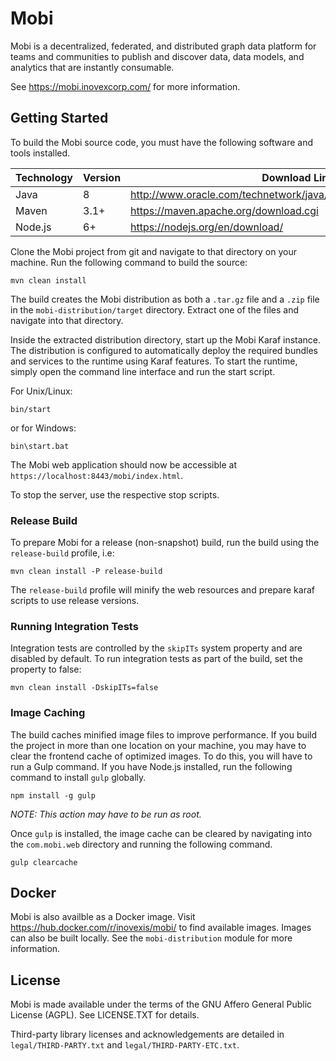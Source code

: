 # Mobi

Mobi is a decentralized, federated, and distributed graph data platform for teams and communities to publish and discover data, data models, and analytics that are instantly consumable.

See https://mobi.inovexcorp.com/ for more information.

## Getting Started

To build the Mobi source code, you must have the following software and tools installed.

| Technology  | Version  | Download Link  |
| ----------- | -------- | -------------- |
| Java        | 8        | http://www.oracle.com/technetwork/java/javase/downloads/index.html  |
| Maven       | 3.1+      | https://maven.apache.org/download.cgi  |
| Node.js     | 6+      | https://nodejs.org/en/download/  |

Clone the Mobi project from git and navigate to that directory on your machine. Run the following command to build the source:

```
mvn clean install
```

The build creates the Mobi distribution as both a `.tar.gz` file and a `.zip` file in the
`mobi-distribution/target` directory. Extract one of the files and navigate into that directory.

Inside the extracted distribution directory, start up the Mobi Karaf instance. The distribution is configured to automatically deploy the required bundles and services to the runtime using Karaf features. To start the runtime, simply open the command line interface and run the start script.

For Unix/Linux:

```
bin/start
```

or for Windows:

```
bin\start.bat
```

The Mobi web application should now be accessible at `https://localhost:8443/mobi/index.html`.

To stop the server, use the respective stop scripts.

### Release Build

To prepare Mobi for a release (non-snapshot) build, run the build using the `release-build` profile, i.e:

```
mvn clean install -P release-build
```

The `release-build` profile will minify the web resources and prepare karaf scripts to use release versions.

### Running Integration Tests

Integration tests are controlled by the `skipITs` system property and are disabled by default. To run integration tests as part of the build, set the property to false:

```
mvn clean install -DskipITs=false
```

### Image Caching

The build caches minified image files to improve performance. If you build the project in more than one location on your machine, you may have to clear the frontend cache of optimized images. To do this, you will have to run a Gulp command. If you have Node.js installed, run the following command to install `gulp` globally.

```
npm install -g gulp

```

*NOTE: This action may have to be run as root.*

Once `gulp` is installed, the image cache can be cleared by navigating into the `com.mobi.web` directory and running the following command.

```
gulp clearcache
```

## Docker

Mobi is also availble as a Docker image. Visit https://hub.docker.com/r/inovexis/mobi/ to find available images. Images can also be built locally. See the `mobi-distribution` module for more information.

## License

Mobi is made available under the terms of the GNU Affero General Public License (AGPL).  See LICENSE.TXT for details.

Third-party library licenses and acknowledgements are detailed in `legal/THIRD-PARTY.txt` and `legal/THIRD-PARTY-ETC.txt`.
